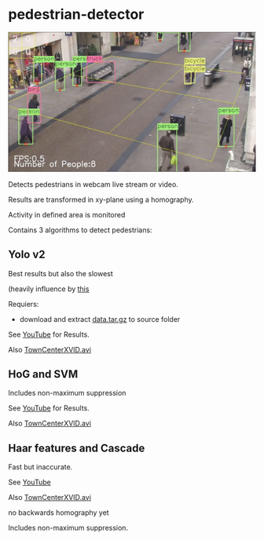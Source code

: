# pedestrian-detector
![Demo](./demo.gif)


Detects pedestrians in webcam live stream or video.

Results are transformed in xy-plane using a homography.

Activity in defined area is monitored

Contains 3 algorithms to detect pedestrians:
## Yolo v2
Best results but also the slowest

(heavily influence by [this](https://github.com/devicehive/devicehive-video-analysis)

Requiers:
* download and extract [data.tar.gz](https://s3.amazonaws.com/video-analysis-demo/data.tar.gz) to source folder

See [YouTube](https://www.youtube.com/watch?v=T1NMpha9mFI) for Results.

Also [TownCenterXVID.avi](https://youtu.be/11oC8gntF8Q)
## HoG and SVM
Includes non-maximum suppression

See [YouTube](https://www.youtube.com/watch?v=T1NMpha9mFI) for Results.

Also [TownCenterXVID.avi](https://youtu.be/oVlLKOksvvA)

## Haar features and Cascade 
Fast but inaccurate.

See [YouTube](https://youtu.be/oCIKL3vnTAg)

Also [TownCenterXVID.avi](https://youtu.be/SGiBV-dLM0g)

no backwards homography yet

Includes non-maximum suppression.





